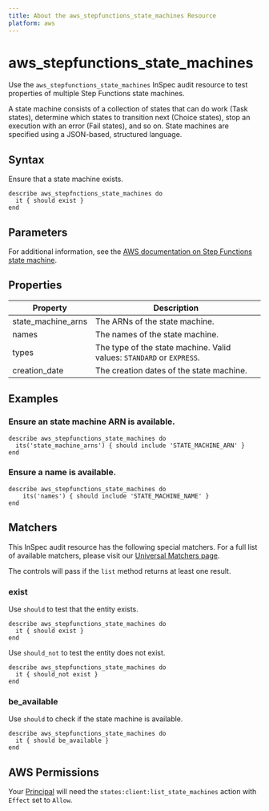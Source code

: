 ```yaml
---
title: About the aws_stepfunctions_state_machines Resource
platform: aws
---
```


# aws\_stepfunctions\_state\_machines

Use the `aws_stepfunctions_state_machines` InSpec audit resource to test properties of multiple Step Functions state machines.

A state machine consists of a collection of states that can do work (Task states), determine which states to transition next (Choice states), stop an execution with an error (Fail states), and so on. State machines are specified using a JSON-based, structured language.

## Syntax

Ensure that a state machine exists.

    describe aws_stepfnctions_state_machines do
      it { should exist }
    end

## Parameters

For additional information, see the [AWS documentation on Step Functions state machine](https://docs.aws.amazon.com/AWSCloudFormation/latest/UserGuide/aws-resource-stepfunctions-statemachine.html).

## Properties

| Property | Description|
| --- | --- |
| state_machine_arns | The ARNs of the state machine. |
| names | The names of the state machine. |
| types | The type of the state machine. Valid values: `STANDARD` or `EXPRESS`. |
| creation_date | The creation dates of the state machine. |

## Examples

### Ensure an state machine ARN is available.

    describe aws_stepfunctions_state_machines do
      its('state_machine_arns') { should include 'STATE_MACHINE_ARN' }
    end

### Ensure a name is available.

    describe aws_stepfunctions_state_machines do
        its('names') { should include 'STATE_MACHINE_NAME' }
    end

## Matchers

This InSpec audit resource has the following special matchers. For a full list of available matchers, please visit our [Universal Matchers page](https://www.inspec.io/docs/reference/matchers/).

The controls will pass if the `list` method returns at least one result.

### exist

Use `should` to test that the entity exists.

    describe aws_stepfunctions_state_machines do
      it { should exist }
    end

Use `should_not` to test the entity does not exist.

    describe aws_stepfunctions_state_machines do
      it { should_not exist }
    end

### be_available

Use `should` to check if the state machine is available.

    describe aws_stepfunctions_state_machines do
      it { should be_available }
    end

## AWS Permissions

Your [Principal](https://docs.aws.amazon.com/IAM/latest/UserGuide/intro-structure.html#intro-structure-principal) will need the `states:client:list_state_machines` action with `Effect` set to `Allow`.
